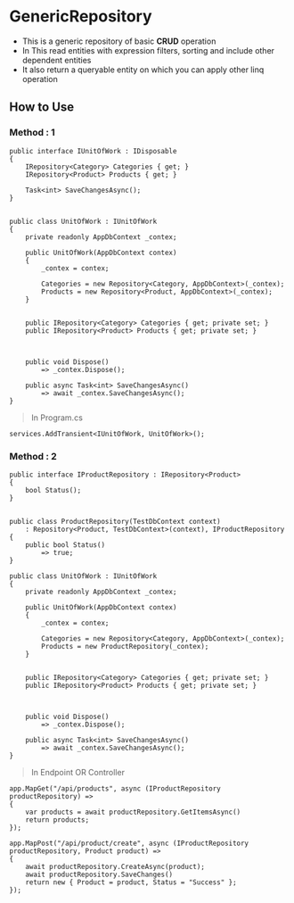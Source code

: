 # GenericRepository

- This is a generic repository of basic **CRUD** operation
- In This read entities with expression filters, sorting and include other dependent entities
- It also return a queryable entity on which you can apply other linq operation

## How to Use

### Method : 1

```code
public interface IUnitOfWork : IDisposable
{
    IRepository<Category> Categories { get; }
    IRepository<Product> Products { get; }

    Task<int> SaveChangesAsync();
}


public class UnitOfWork : IUnitOfWork
{
    private readonly AppDbContext _contex;

    public UnitOfWork(AppDbContext contex)
    {
        _contex = contex;

        Categories = new Repository<Category, AppDbContext>(_contex);
        Products = new Repository<Product, AppDbContext>(_contex);
    }


    public IRepository<Category> Categories { get; private set; }
    public IRepository<Product> Products { get; private set; }



    public void Dispose()
        => _contex.Dispose();

    public async Task<int> SaveChangesAsync()
        => await _contex.SaveChangesAsync();
}
```

> In Program.cs

```code
services.AddTransient<IUnitOfWork, UnitOfWork>();
```

### Method : 2

```code
public interface IProductRepository : IRepository<Product>
{
    bool Status();
}


public class ProductRepository(TestDbContext context)
    : Repository<Product, TestDbContext>(context), IProductRepository
{
    public bool Status()
        => true;
}
```

```code
public class UnitOfWork : IUnitOfWork
{
    private readonly AppDbContext _contex;

    public UnitOfWork(AppDbContext contex)
    {
        _contex = contex;

        Categories = new Repository<Category, AppDbContext>(_contex);
        Products = new ProductRepository(_contex);
    }


    public IRepository<Category> Categories { get; private set; }
    public IRepository<Product> Products { get; private set; }



    public void Dispose()
        => _contex.Dispose();

    public async Task<int> SaveChangesAsync()
        => await _contex.SaveChangesAsync();
}
```

> In Endpoint OR Controller

```code
app.MapGet("/api/products", async (IProductRepository productRepository) =>
{
    var products = await productRepository.GetItemsAsync()
    return products;
});

app.MapPost("/api/product/create", async (IProductRepository productRepository, Product product) =>
{
    await productRepository.CreateAsync(product);
    await productRepository.SaveChanges()
    return new { Product = product, Status = "Success" };
});
```

